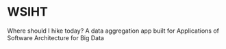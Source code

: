 # WSIHT
Where should I hike today? A data aggregation app built for Applications of Software Architecture for Big Data
